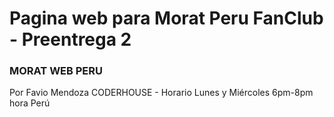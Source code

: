 # Pagina web para Morat Peru FanClub - Preentrega 2

### MORAT WEB PERU

Por Favio Mendoza
CODERHOUSE - Horario Lunes y Miércoles 6pm-8pm hora Perú
